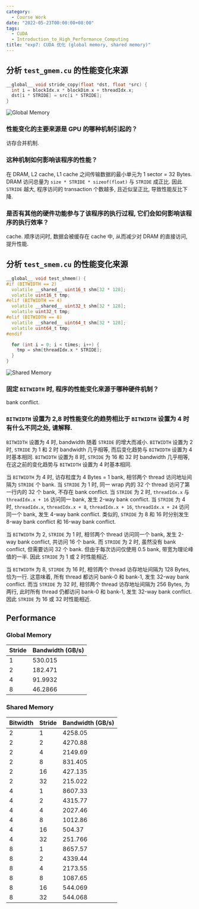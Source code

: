 ```yaml
---
category:
  - Course Work
date: "2022-05-23T00:00:00+08:00"
tags:
  - CUDA
  - Introduction_to_High_Performance_Computing
title: "exp7: CUDA 优化 (global memory, shared memory)"
---
```


## 分析 `test_gmem.cu` 的性能变化来源

```cpp
__global__ void stride_copy(float *dst, float *src) {
  int i = blockIdx.x * blockDim.x + threadIdx.x;
  dst[i * STRIDE] = src[i * STRIDE];
}
```

![Global Memory](https://cdn.liblaf.me/img/2023/2023-02-24T050910Z.png)

### 性能变化的主要来源是 GPU 的哪种机制引起的？

访存合并机制.

### 这种机制如何影响该程序的性能？

在 DRAM, L2 cache, L1 cache 之间传输数据的最小单元为 1 sector = 32 Bytes. DRAM 访问总量为 `size * STRIDE * sizeof(float)` 与 `STRIDE` 成正比. 因此 `STRIDE` 越大, 程序访问的 transaction 个数越多, 且近似呈正比, 导致性能反比下降.

### 是否有其他的硬件功能参与了该程序的执行过程, 它们会如何影响该程序的执行效率？

cache. 顺序访问时, 数据会被缓存在 cache 中, 从而减少对 DRAM 的直接访问, 提升性能.

## 分析 `test_smem.cu` 的性能变化来源

```cpp
__global__ void test_shmem() {
#if (BITWIDTH == 2)
  volatile __shared__ uint16_t shm[32 * 128];
  volatile uint16_t tmp;
#elif (BITWIDTH == 4)
  volatile __shared__ uint32_t shm[32 * 128];
  volatile uint32_t tmp;
#elif (BITWIDTH == 8)
  volatile __shared__ uint64_t shm[32 * 128];
  volatile uint64_t tmp;
#endif

  for (int i = 0; i < times; i++) {
    tmp = shm[threadIdx.x * STRIDE];
  }
}
```

![Shared Memory](https://cdn.liblaf.me/img/2023/2023-02-24T050933Z.png)

### 固定 `BITWIDTH` 时, 程序的性能变化来源于哪种硬件机制？

bank conflict.

### `BITWIDTH` 设置为 2,8 时性能变化的趋势相比于 `BITWIDTH` 设置为 4 时有什么不同之处, 请解释.

`BITWIDTH` 设置为 4 时, bandwidth 随着 `STRIDE` 的增大而减小. `BITWIDTH` 设置为 2 时, `STRIDE` 为 1 和 2 时 bandwidth 几乎相等, 而后变化趋势与 `BITWIDTH` 设置为 4 时基本相同. `BITWIDTH` 设置为 8 时, `STRIDE` 为 16 和 32 时 bandwidth 几乎相等, 在这之前的变化趋势与 `BITWIDTH` 设置为 4 时基本相同.

当 `BITWIDTH` 为 4 时, 访存粒度为 4 Bytes = 1 bank, 相邻两个 thread 访问地址间隔为 `STRIDE` 个 bank. 当 `STRIDE` 为 1 时, 同一 wrap 内的 32 个 thread 访问了第一行内的 32 个 bank, 不存在 bank conflict. 当 `STRIDE` 为 2 时, `threadIdx.x` 与 `threadIdx.x + 16` 访问同一 bank, 发生 2-way bank conflict. 当 `STRIDE` 为 4 时, `threadIdx.x`, `threadIdx.x + 8`, `threadIdx.x + 16`, `threadIdx.x + 24` 访问同一个 bank, 发生 4-way bank conflict. 类似的, `STRIDE` 为 8 和 16 时分别发生 8-way bank conflict 和 16-way bank conflict.

当 `BITWIDTH` 为 2, `STRIDE` 为 1 时, 相邻两个 thread 访问同一个 bank, 发生 2-way bank conflict, 共访问 16 个 bank. 而 `STRIDE` 为 2 时, 虽然没有 bank conflict, 但需要访问 32 个 bank. 但由于每次访问仅使用 0.5 bank, 带宽为理论峰值的一半. 因此 `STRIDE` 为 1 或 2 时性能相近.

当 `BITWIDTH` 为 8, `STIRDE` 为 16 时, 相邻两个 thread 访存地址间隔为 128 Bytes, 恰为一行. 这意味着, 所有 thread 都访问 bank-0 和 bank-1, 发生 32-way bank conflict. 而当 `STRIDE` 为 32 时, 相邻两个 thread 访存地址间隔为 256 Bytes, 为两行, 此时所有 thread 仍都访问 bank-0 和 bank-1, 发生 32-way bank conflict. 因此 `STRIDE` 为 16 或 32 时性能相近.

## Performance

### Global Memory

| Stride | Bandwidth (GB/s) |
| ------ | ---------------- |
| 1      | 530.015          |
| 2      | 182.471          |
| 4      | 91.9932          |
| 8      | 46.2866          |

### Shared Memory

| Bitwidth | Stride | Bandwidth (GB/s) |
| -------- | ------ | ---------------- |
| 2        | 1      | 4258.05          |
| 2        | 2      | 4270.88          |
| 2        | 4      | 2149.69          |
| 2        | 8      | 831.405          |
| 2        | 16     | 427.135          |
| 2        | 32     | 215.022          |
| 4        | 1      | 8607.33          |
| 4        | 2      | 4315.77          |
| 4        | 4      | 2027.46          |
| 4        | 8      | 1012.86          |
| 4        | 16     | 504.37           |
| 4        | 32     | 251.766          |
| 8        | 1      | 8657.57          |
| 8        | 2      | 4339.44          |
| 8        | 4      | 2173.55          |
| 8        | 8      | 1087.65          |
| 8        | 16     | 544.069          |
| 8        | 32     | 544.068          |
